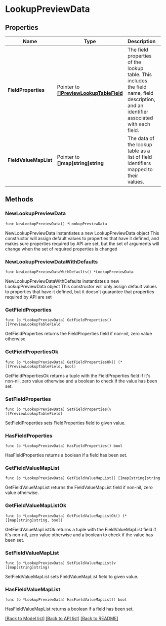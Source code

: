 # LookupPreviewData

## Properties

Name | Type | Description | Notes
------------ | ------------- | ------------- | -------------
**FieldProperties** | Pointer to [**[]PreviewLookupTableField**](PreviewLookupTableField.md) | The field properties of the lookup table. This includes the field name, field description, and an identifier associated with each field. | [optional] 
**FieldValueMapList** | Pointer to **[]map[string]string** | The data of the lookup table as a list of field identifiers mapped to their values. | [optional] 

## Methods

### NewLookupPreviewData

`func NewLookupPreviewData() *LookupPreviewData`

NewLookupPreviewData instantiates a new LookupPreviewData object
This constructor will assign default values to properties that have it defined,
and makes sure properties required by API are set, but the set of arguments
will change when the set of required properties is changed

### NewLookupPreviewDataWithDefaults

`func NewLookupPreviewDataWithDefaults() *LookupPreviewData`

NewLookupPreviewDataWithDefaults instantiates a new LookupPreviewData object
This constructor will only assign default values to properties that have it defined,
but it doesn't guarantee that properties required by API are set

### GetFieldProperties

`func (o *LookupPreviewData) GetFieldProperties() []PreviewLookupTableField`

GetFieldProperties returns the FieldProperties field if non-nil, zero value otherwise.

### GetFieldPropertiesOk

`func (o *LookupPreviewData) GetFieldPropertiesOk() (*[]PreviewLookupTableField, bool)`

GetFieldPropertiesOk returns a tuple with the FieldProperties field if it's non-nil, zero value otherwise
and a boolean to check if the value has been set.

### SetFieldProperties

`func (o *LookupPreviewData) SetFieldProperties(v []PreviewLookupTableField)`

SetFieldProperties sets FieldProperties field to given value.

### HasFieldProperties

`func (o *LookupPreviewData) HasFieldProperties() bool`

HasFieldProperties returns a boolean if a field has been set.

### GetFieldValueMapList

`func (o *LookupPreviewData) GetFieldValueMapList() []map[string]string`

GetFieldValueMapList returns the FieldValueMapList field if non-nil, zero value otherwise.

### GetFieldValueMapListOk

`func (o *LookupPreviewData) GetFieldValueMapListOk() (*[]map[string]string, bool)`

GetFieldValueMapListOk returns a tuple with the FieldValueMapList field if it's non-nil, zero value otherwise
and a boolean to check if the value has been set.

### SetFieldValueMapList

`func (o *LookupPreviewData) SetFieldValueMapList(v []map[string]string)`

SetFieldValueMapList sets FieldValueMapList field to given value.

### HasFieldValueMapList

`func (o *LookupPreviewData) HasFieldValueMapList() bool`

HasFieldValueMapList returns a boolean if a field has been set.


[[Back to Model list]](../README.md#documentation-for-models) [[Back to API list]](../README.md#documentation-for-api-endpoints) [[Back to README]](../README.md)


